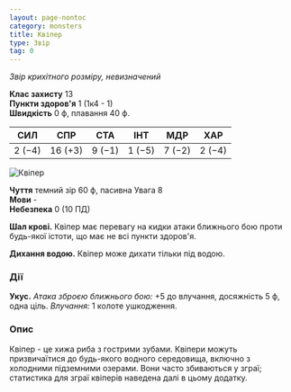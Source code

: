 ```yaml
---
layout: page-nontoc
category: monsters
title: Квіпер
type: Звір
tag: 0
---
```


_Звір крихітного розміру, невизначений_

**Клас захисту** 13    
**Пункти здоров'я** 1 (1к4 - 1)    
**Швидкість** 0 ф, плавання 40 ф.

| СИЛ    | СПР     | СТА    | ІНТ    | МДР    | ХАР    |
| ------ | ------- | ------ | ------ | ------ | ------ |
| 2 (−4) | 16 (+3) | 9 (−1) | 1 (−5) | 7 (−2) | 2 (−4) |

![Квіпер](https://www.dndbeyond.com/avatars/thumbnails/30849/309/1000/1000/638064499305106998.png)

**Чуття** темний зір 60 ф, пасивна Увага 8    
**Мови** -    
**Небезпека** 0 (10 ПД)

**Шал крові.** Квіпер має перевагу на кидки атаки ближнього бою проти будь-якої істоти, що має не всі пункти здоров'я.    

**Дихання водою.** Квіпер може дихати тільки під водою.

### Дії
**Укус.** _Атака зброєю ближнього бою:_ +5 до влучання, досяжність 5 ф, одна ціль. _Влучання:_ 1 колоте ушкодження.

### Опис
Квіпер - це хижа риба з гострими зубами. Квіпери можуть призвичаїтися до будь-якого водного середовища, включно з холодними підземними озерами. Вони часто збиваються у зграї; статистика для зграї квіперів наведена далі в цьому додатку. 
